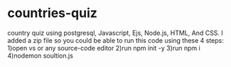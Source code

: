 # countries-quiz
country quiz using postgresql,  Javascript, Ejs, Node.js, HTML, And CSS.
I added a zip file so you could be able to run this code using these 4 steps:
1)open vs or any source-code editor
2)run npm init -y
3)run npm i
4)nodemon soultion.js
